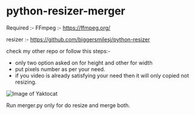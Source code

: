# python-resizer-merger

Required :- FFmpeg :- 
https://ffmpeg.org/

resizer :- https://github.com/biggersmilesj/python-resizer

check my other repo or follow this steps:-
- only two option asked on for height and other for width
- put pixels number as per your need.
- if you video is already satisfying your need then it will only copied not resizing.

![Image of Yaktocat](https://i.imgur.com/I2aDQAc.png)

Run merger.py only for do resize and merge both.
